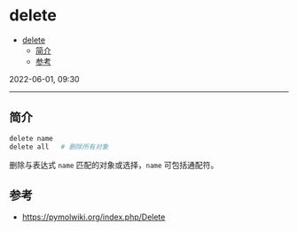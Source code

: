# delete

- [delete](#delete)
  - [简介](#简介)
  - [参考](#参考)

2022-06-01, 09:30
****

## 简介

```sh
delete name  
delete all   # 删除所有对象
```

删除与表达式 `name` 匹配的对象或选择，`name` 可包括通配符。

## 参考

- https://pymolwiki.org/index.php/Delete
